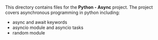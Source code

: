 This directory contains files for the **Python - Async** project. The project covers asynchronous
programming in python including:
 - async and await keywords
 - asyncio module and asyncio tasks
 - random module
 